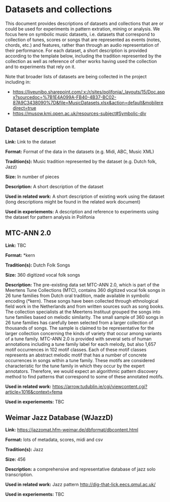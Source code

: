 # Datasets and collections

This document provides descriptions of datasets and collections that are or could be used for experiments in pattern extration, mining or analysis. We focus here on symbolic music datasets, i.e. datasets that correspond to collection of tunes, scores or songs that are represented as events (notes, chords, etc.) and features, rather than through an audio representation of their performance. For each dataset, a short description is provided according to the template below, including the tradition represented by the collection as well as reference of other works having used the collection and to experiments that rely on it.

Note that broader lists of datasets are being collected in the project including in:
* https://liveunibo.sharepoint.com/:x:/r/sites/polifonia/_layouts/15/Doc.aspx?sourcedoc=%7B1E4A099A-FB40-4B37-BC02-87A9C3438090%7D&file=MusicDatasets.xlsx&action=default&mobileredirect=true
* https://musow.kmi.open.ac.uk/resources-subject#Symbolic-div 

## Dataset description template

**Link:** Link to the dataset

**Format:** Format of the data in the datasets (e.g. Midi, ABC, Music XML)

**Tradition(s):** Music tradition represented by the dataset (e.g. Dutch folk, Jazz)

**Size:** In number of pieces

**Description:** A short description of the dataset

**Used in related work:** A short description of existing work using the dataset (long descriptions might be found in the related work document)

**Used in experiements:** A description and reference to experiments using the dataset for pattern analysis in Polifonia



## MTC-ANN 2.0

**Link:** TBC

**Format:** *kern

**Tradition(s):** Dutch Folk Songs

**Size:** 360 digitized vocal folk songs

**Description:** The pre-existing data set MTC-ANN 2.0, which is part of
the Meertens Tune Collections (MTC), contains 360 digitized vocal folk songs in
26 tune families from Dutch oral tradition, made available
in symbolic encoding (*kern). These songs have been collected through ethnological field work in the Netherlands
and from written sources such as song books. The collection specialists at the Meertens Instituut grouped the songs
into tune families based on melodic similarity.
The small sample of 360 songs in 26 tune families has
carefully been selected from a larger collection of thousands of songs. The sample is claimed to be representative
for the larger collection concerning the kinds of variety that
occur among variants of a tune family. MTC-ANN 2.0 is provided with several
sets of human annotations including a tune family label for
each melody, but also 1,657 motif occurrences in 102 motif
classes. Each of these motif classes represents an abstract
melodic motif that has a number of concrete occurrences
in songs within a tune family. These motifs are considered characteristic for the tune family in which they occur
by the expert annotators. Therefore, we would expect an
algorithmic pattern discovery method to find patterns that
correspond to some of these annotated motifs.

**Used in related work:** https://arrow.tudublin.ie/cgi/viewcontent.cgi?article=1016&context=fema

**Used in experiements:** TBC

## Weimar Jazz Database (WJazzD) 

**Link:** https://jazzomat.hfm-weimar.de/dbformat/dbcontent.html

**Format:** lots of metadata, scores, midi and csv

**Tradition(s):** Jazz

**Size:** 456

**Description:** a comprehensive and representative database of jazz solo transcription.

**Used in related work:** Jazz pattern http://dig-that-lick.eecs.qmul.ac.uk/

**Used in experiements:** TBC

